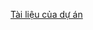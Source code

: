 [Tài liệu của dự án](https://drive.google.com/drive/folders/1PJu8xY3_9XSi1alaS7bhZPsfw-HeeYJ1?usp=sharing)

